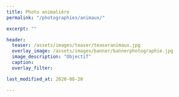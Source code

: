 ```yaml
---
title: Photo animalière 
permalink: "/photographies/animaux/"

excerpt: ""

header:
  teaser: /assets/images/teaser/teaseranimaux.jpg
  overlay_image: /assets/images/banner/bannerphotographie.jpg
  image_description: "Objectif"
  caption: 
  overlay_filter: 

last_modified_at: 2020-08-20

---
```


